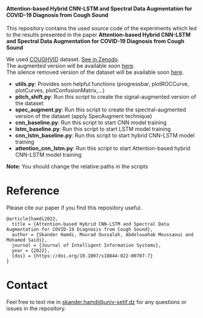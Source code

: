 #### Attention-based Hybrid CNN-LSTM and Spectral Data Augmentation for COVID-19 Diagnosis from Cough Sound
This repository contains the used source code of the experiments which led to the results presented in the paper <b>Attention-based Hybrid CNN-LSTM and Spectral Data Augmentation for COVID-19 Diagnosis from Cough Sound</b>

We used <a href='https://www.nature.com/articles/s41597-021-00937-4'>COUGHVID</a> dataset. <a href='https://zenodo.org/record/4048312'>See in Zenodo</a>. <br> The augmented version will be available soon <a href="https://github.com/skanderhamdi/melspectrogram_spec_aug_30_percent_randomly_freq_time_masking">here</a>. <br>
The silence removed version of the dataset will be available soon <a href="https://github.com/skanderhamdi/coughvid">here</a>.

- <b>utils.py</b>: Provides som helpful functions (progressbar, plotROCCurve, plotCurves, plotConfusionMatrix,...)
- <b>pitch_shift.py</b>: Run this script to create the signal-augmented version of the dataset
- <b>spec_augment.py</b>: Run this script to create the spectral-augmented version of the dataset (apply SpecAugment technique) 
- <b>cnn_baseline.py</b>: Run this script to start CNN model training
- <b>lstm_baseline.py</b>: Run this script to start LSTM model training
- <b>cnn_lstm_baseline.py</b>: Run this script to start hybrid CNN-LSTM model training
- <b>attention_cnn_lstm.py</b>: Run this script to start Attention-based hybrid CNN-LSTM model training

<b>Note: </b> You should change the relative paths in the scripts

# Reference
Please cite our paper if you find this repository useful.

```
@article{hamdi2022,
  title = {Attention-based Hybrid CNN-LSTM and Spectral Data Augmentation for COVID-19 Diagnosis from Cough Sound},
  author = {Skander Hamdi, Mourad Oussalah, Abdelouahab Moussaoui and Mohamed Saidi},
  journal = {Journal of Intelligent Information Systems},
  year = {2022},
  {doi} = {https://doi.org/10.1007/s10844-022-00707-7}
}
```

# Contact
Feel free to text me in <a href="skander.hamdi@univ-setif.dz">skander.hamdi@univ-setif.dz</a> for any questions or issues in the repository.
